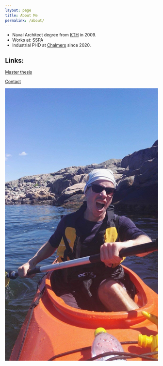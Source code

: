 ```yaml
---
layout: page
title: About Me
permalink: /about/
---
```

* Naval Architect degree from [KTH](https://www.ave.kth.se/avd/naval) in 2009.
* Works at: [SSPA](https://www.sspa.se/)
* Industrial PHD at [Chalmers](https://www.chalmers.se/en/departments/m2/Pages/default.aspx) since 2020.

## Links:
[Master thesis](https://www.kth.se/polopoly_fs/1.151543.1550158721!/Menu/general/column-content/attachment/Alexandersson.pdf)

[Contact](mailto:&#109;&#097;&#114;&#097;&#108;&#101;&#120;&#064;&#099;&#104;&#097;&#108;&#109;&#101;&#114;&#115;&#046;&#115;&#101;)

![Martin in a canoe](kajak.jpg)
